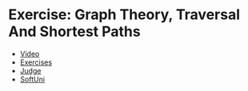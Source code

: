# Exercise: Graph Theory, Traversal And Shortest Paths
- [Video](https://www.youtube.com/watch?v=9xP_58JnWyQ "Video")
- [Exercises](https://drive.google.com/file/d/11RXfxkqW3KjOCQEBQK-9tRNvaDxxqY_n/view?usp=sharing "Exercises")
- [Judge](https://judge.softuni.bg/Contests/Compete/Index/2568#0 "Judge")
- [SoftUni](https://softuni.bg/trainings/3185/algorithms-fundamentals-with-c-sharp-november-2020 "SoftUni")
